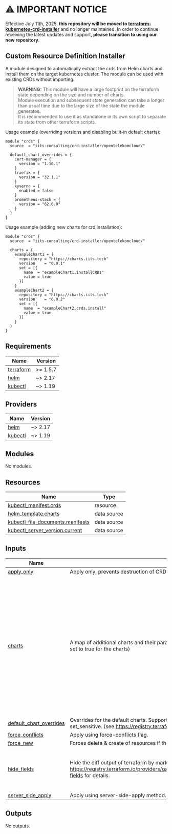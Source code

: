 # :warning: IMPORTANT NOTICE

Effective July 11th, 2025, **this repository will be moved to [terraform-kubernetes-crd-installer](https://github.com/iits-consulting/terraform-kubernetes-crd-installer)** and no longer maintained. In order to continue receiving the latest updates and support, **please transition to using our new repository**.

## Custom Resource Definition Installer

A module designed to automatically extract the crds from Helm charts and install them on the target kubernetes cluster. The module can be used with existing CRDs without importing.

> **WARNING:** This module will have a large footprint on the terraform state depending on the size and number of charts.  
> Module execution and subsequent state generation can take a longer than usual time due to the large size of the state the module generates.  
> It is recommended to use it as standalone in its own script to separate its state from other terraform scripts.

Usage example (overriding versions and disabling built-in default charts):
```hcl
module "crds" {
  source  = "iits-consulting/crd-installer/opentelekomcloud/"

  default_chart_overrides = {
    cert-manager = {
      version = "1.16.1"
    }
    traefik = {
      version = "32.1.1"
    }
    kyverno = {
      enabled = false
    }
    prometheus-stack = {
      version = "62.6.0"
    }
  }
}
```
Usage example (adding new charts for crd installation):
```hcl
module "crds" {
  source  = "iits-consulting/crd-installer/opentelekomcloud/"

  charts = {
    exampleChart1 = {
      repository = "https://charts.iits.tech"
      version    = "0.0.1"
      set = [{
        name  = "exampleChart1.installCRDs"
        value = true
      }]
    }
    exampleChart2 = {
      repository = "https://charts.iits.tech"
      version    = "0.0.2"
      set = [{
        name  = "exampleChart2.crds.install"
        value = true
      }]
    }
  }
}
```

<!-- BEGIN_TF_DOCS -->
## Requirements

| Name | Version |
|------|---------|
| <a name="requirement_terraform"></a> [terraform](#requirement\_terraform) | >= 1.5.7 |
| <a name="requirement_helm"></a> [helm](#requirement\_helm) | ~> 2.17 |
| <a name="requirement_kubectl"></a> [kubectl](#requirement\_kubectl) | ~> 1.19 |

## Providers

| Name | Version |
|------|---------|
| <a name="provider_helm"></a> [helm](#provider\_helm) | ~> 2.17 |
| <a name="provider_kubectl"></a> [kubectl](#provider\_kubectl) | ~> 1.19 |

## Modules

No modules.

## Resources

| Name | Type |
|------|------|
| [kubectl_manifest.crds](https://registry.terraform.io/providers/gavinbunney/kubectl/latest/docs/resources/manifest) | resource |
| [helm_template.charts](https://registry.terraform.io/providers/hashicorp/helm/latest/docs/data-sources/template) | data source |
| [kubectl_file_documents.manifests](https://registry.terraform.io/providers/gavinbunney/kubectl/latest/docs/data-sources/file_documents) | data source |
| [kubectl_server_version.current](https://registry.terraform.io/providers/gavinbunney/kubectl/latest/docs/data-sources/server_version) | data source |

## Inputs

| Name | Description | Type | Default | Required |
|------|-------------|------|---------|:--------:|
| <a name="input_apply_only"></a> [apply\_only](#input\_apply\_only) | Apply only, prevents destruction of CRDs. | `bool` | `true` | no |
| <a name="input_charts"></a> [charts](#input\_charts) | A map of additional charts and their parameters to extract CRDs from. (Please ensure that the CRD flags are set to true for the charts) | <pre>map(object({<br/>    repository = string<br/>    version    = string<br/>    enabled    = optional(bool, true)<br/>    values     = optional(list(string), [""])<br/>    set = optional(list(object({<br/>      name  = string<br/>      value = optional(string)<br/>      type  = optional(string)<br/>    })), [])<br/>    set_list = optional(list(object({<br/>      name  = string<br/>      value = list(string)<br/>    })), [])<br/>    set_sensitive = optional(list(object({<br/>      name  = string<br/>      value = string<br/>      type  = optional(string)<br/>    })), [])<br/>  }))</pre> | `{}` | no |
| <a name="input_default_chart_overrides"></a> [default\_chart\_overrides](#input\_default\_chart\_overrides) | Overrides for the default charts. Supported parameters are: repository, version, enabled, values, set and set\_sensitive. (see https://registry.terraform.io/providers/hashicorp/helm/latest/docs/data-sources/template) | `map(any)` | `{}` | no |
| <a name="input_force_conflicts"></a> [force\_conflicts](#input\_force\_conflicts) | Apply using force-conflicts flag. | `bool` | `true` | no |
| <a name="input_force_new"></a> [force\_new](#input\_force\_new) | Forces delete & create of resources if the CRD manifest changes. | `bool` | `false` | no |
| <a name="input_hide_fields"></a> [hide\_fields](#input\_hide\_fields) | Hide the diff output of terraform by marking it as sensitive. Useful for less cluttered terraform output. See https://registry.terraform.io/providers/gavinbunney/kubectl/latest/docs/resources/kubectl_manifest#sensitive-fields for details. | `list(string)` | <pre>[<br/>  "apiVersion",<br/>  "kind",<br/>  "metadata",<br/>  "spec"<br/>]</pre> | no |
| <a name="input_server_side_apply"></a> [server\_side\_apply](#input\_server\_side\_apply) | Apply using server-side-apply method. | `bool` | `true` | no |

## Outputs

No outputs.
<!-- END_TF_DOCS -->

